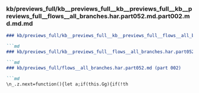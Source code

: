 ### kb/previews_full/kb__previews_full__kb__previews_full__kb__previews_full__flows__all_branches.har.part052.md.part002.md.md.md

```md
### kb/previews_full/kb__previews_full__kb__previews_full__flows__all_branches.har.part052.md.part002.md.md

```md
### kb/previews_full/kb__previews_full__flows__all_branches.har.part052.md.part002.md

```md
### kb/previews_full/flows__all_branches.har.part052.md (part 002)

```md
\n_.z.next=function(){let a;if(this.Gg){if(!th
```

```

```

```

```
